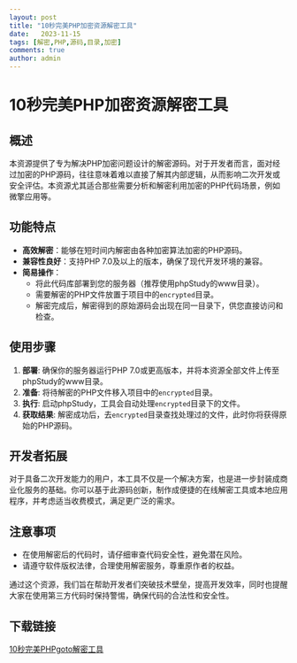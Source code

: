 ```yaml
---
layout: post
title: "10秒完美PHP加密资源解密工具"
date:   2023-11-15
tags: [解密,PHP,源码,目录,加密]
comments: true
author: admin
---
```

# 10秒完美PHP加密资源解密工具

## 概述

本资源提供了专为解决PHP加密问题设计的解密源码。对于开发者而言，面对经过加密的PHP源码，往往意味着难以直接了解其内部逻辑，从而影响二次开发或安全评估。本资源尤其适合那些需要分析和解密利用加密的PHP代码场景，例如微擎应用等。

## 功能特点

- **高效解密**：能够在短时间内解密由各种加密算法加密的PHP源码。
- **兼容性良好**：支持PHP 7.0及以上的版本，确保了现代开发环境的兼容。
- **简易操作**：
  - 将此代码库部署到您的服务器（推荐使用phpStudy的www目录）。
  - 需要解密的PHP文件放置于项目中的`encrypted`目录。
  - 解密完成后，解密得到的原始源码会出现在同一目录下，供您直接访问和检查。

## 使用步骤

1. **部署**: 确保你的服务器运行PHP 7.0或更高版本，并将本资源全部文件上传至phpStudy的www目录。
2. **准备**: 将待解密的PHP文件移入项目中的`encrypted`目录。
3. **执行**: 启动phpStudy，工具会自动处理`encrypted`目录下的文件。
4. **获取结果**: 解密成功后，去`encrypted`目录查找处理过的文件，此时你将获得原始的PHP源码。

## 开发者拓展

对于具备二次开发能力的用户，本工具不仅是一个解决方案，也是进一步封装成商业化服务的基础。你可以基于此源码创新，制作成便捷的在线解密工具或本地应用程序，并考虑适当收费模式，满足更广泛的需求。

## 注意事项

- 在使用解密后的代码时，请仔细审查代码安全性，避免潜在风险。
- 请遵守软件版权法律，合理使用解密服务，尊重原作者的权益。

通过这个资源，我们旨在帮助开发者们突破技术壁垒，提高开发效率，同时也提醒大家在使用第三方代码时保持警惕，确保代码的合法性和安全性。

## 下载链接

[10秒完美PHPgoto解密工具](https://pan.quark.cn/s/7bcdd28be841)